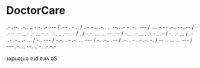 # DoctorCare

.- .--. .-.. .. -.-. .- --- / .-- . -... / ..- - .. .-.. .. --.. .- -. -.. --- / .... - -- .-.. --..-- / .--- .- ...- .- ... -.-. .-. .. .--. - / . / -.-. ... ... --..-- / -... .- ... . .- -.. .- / -. .- ... / .- ..- .-.. .- ... / -.. --- / -.-. ..- .-. ... --- / -. .-.. .-- / .-. . - ..- .-. -. / -- .. ... ... --- / --- .-. .. --. .. -. .-.-.-

ɹǝpuǝʇuǝ ɐɹd ɐɹᴉʌ ǝS
